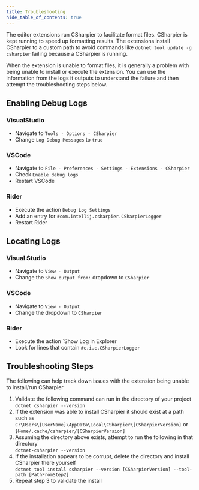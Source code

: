 ```yaml
---
title: Troubleshooting
hide_table_of_contents: true
---
```


The editor extensions run CSharpier to facilitate format files. 
CSharpier is kept running to speed up formatting results. 
The extensions install CSharpier to a custom path to avoid commands like `dotnet tool update -g csharpier` failing because a CSharpier is running.

When the extension is unable to format files, it is generally a problem with being unable to install or execute the extension. You can use the information from the logs it outputs to understand the failure and then attempt the troubleshooting steps below.

## Enabling Debug Logs
### VisualStudio
- Navigate to `Tools - Options - CSharpier`
- Change `Log Debug Messages` to `true`

### VSCode
- Navigate to `File - Preferences - Settings - Extensions - CSharpier`  
- Check `Enable debug logs`
- Restart VSCode

### Rider
- Execute the action `Debug Log Settings`  
- Add an entry for `#com.intellij.csharpier.CSharpierLogger`
- Restart Rider

## Locating Logs
### Visual Studio
- Navigate to `View - Output`
- Change the `Show output from:` dropdown to `CSharpier`

### VSCode
- Navigate to `View - Output`
- Change the dropdown to `CSharpier`

### Rider
- Execute the action `Show Log in Explorer
- Look for lines that contain `#c.i.c.CSharpierLogger`

## Troubleshooting Steps
The following can help track down issues with the extension being unable to install/run CSharpier

1. Validate the following command can run in the directory of your project<br/>
`dotnet csharpier --version`
2. If the extension was able to install CSharpier it should exist at a path such as<br/>
`C:\Users\[UserName]\AppData\Local\CSharpier\[CSharpierVersion]` or<br/>
`$Home/.cache/csharpier/[CSharpierVersion]`
3. Assuming the directory above exists, attempt to run the following in that directory<br/>
`dotnet-csharpier --version`
4. If the installation appears to be corrupt, delete the directory and install CSharpier there yourself<br/>
`dotnet tool install csharpier --version [CSharpierVersion] --tool-path [PathFromStep2]`
5. Repeat step 3 to validate the install
